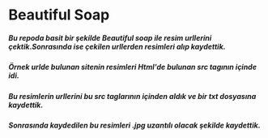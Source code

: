 # Beautiful Soap 

##### Bu repoda basit bir şekilde Beautiful soap ile resim urllerini çektik.Sonrasında ise çekilen urllerden resimleri alıp kaydettik.
##### Örnek urlde bulunan sitenin resimleri Html'de bulunan src tagının içinde idi. 
##### Bu resimlerin urllerini bu src taglarının içinden aldık ve bir txt dosyasına kaydettik.
##### Sonrasında kaydedilen bu resimleri .jpg uzantılı olacak şekilde kaydettik.
